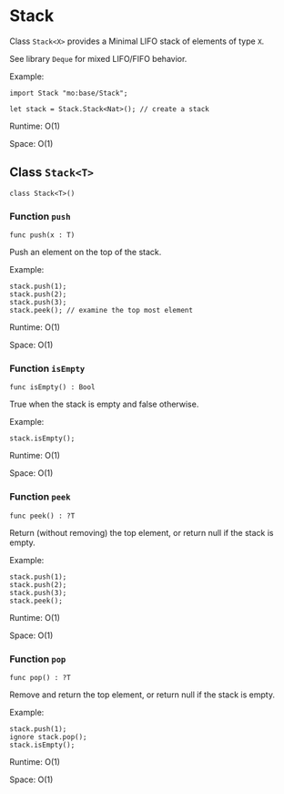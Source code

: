 # Stack
Class `Stack<X>` provides a Minimal LIFO stack of elements of type `X`.

See library `Deque` for mixed LIFO/FIFO behavior.

Example:
```motoko name=initialize
import Stack "mo:base/Stack";

let stack = Stack.Stack<Nat>(); // create a stack
```
Runtime: O(1)

Space: O(1)

## Class `Stack<T>`

``` motoko no-repl
class Stack<T>()
```


### Function `push`
``` motoko no-repl
func push(x : T)
```

Push an element on the top of the stack.

Example:
```motoko include=initialize
stack.push(1);
stack.push(2);
stack.push(3);
stack.peek(); // examine the top most element
```

Runtime: O(1)

Space: O(1)


### Function `isEmpty`
``` motoko no-repl
func isEmpty() : Bool
```

True when the stack is empty and false otherwise.

Example:
```motoko include=initialize
stack.isEmpty();
```

Runtime: O(1)

Space: O(1)


### Function `peek`
``` motoko no-repl
func peek() : ?T
```

Return (without removing) the top element, or return null if the stack is empty.

Example:
```motoko include=initialize
stack.push(1);
stack.push(2);
stack.push(3);
stack.peek();
```

Runtime: O(1)

Space: O(1)


### Function `pop`
``` motoko no-repl
func pop() : ?T
```

Remove and return the top element, or return null if the stack is empty.

Example:
```motoko include=initialize
stack.push(1);
ignore stack.pop();
stack.isEmpty();
```

Runtime: O(1)

Space: O(1)
